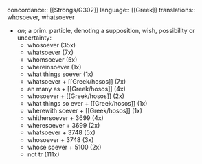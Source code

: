 concordance:: [[Strongs/G302]] 
language:: [[Greek]] 
translations:: whosoever, whatsoever

- *an*; a prim. particle, denoting a supposition, wish, possibility or uncertainty:
	- whosoever (35x)
	- whatsoever (7x)
	- whomsoever (5x)
	- whereinsoever (1x)
	- what things soever (1x)
	- whatsoever + [[Greek/hosos]] (7x)
	- an many as + [[Greek/hosos]] (4x)
	- whosoever + [[Greek/hosos]] (2x)
	- what things so ever + [[Greek/hosos]] (1x)
	- wherewith soever + [[Greek/hosos]] (1x)
	- whithersoever + 3699 (4x)
	- wheresoever + 3699 (2x)
	- whatsoever + 3748 (5x)
	- whosoever + 3748 (3x)
	- whose soever + 5100 (2x)
	- not tr (111x)